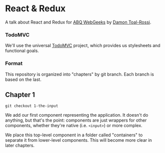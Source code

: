 # React & Redux
A talk about React and Redux for [ABQ WebGeeks](http://abqwebgeeks.org) by [Damon Toal-Rossi](http://github.com/orbiteleven).

### TodoMVC
We'll use the universal [TodoMVC](http://todomvc.com) project, which provides us stylesheets and functional goals.

### Format
This repository is organized into "chapters" by git branch. Each branch is based on the last.

## Chapter 1
```
git checkout 1-the-input
```
We add our first component representing the application. It doesn't do anything, but that's the point: components are just wrappers for
other components, whether they're native (i.e. `<input>`) or more complex.

We place this top-level component in a folder called "containers" to separate it from lower-level components. This will become more clear
in later chapters.
